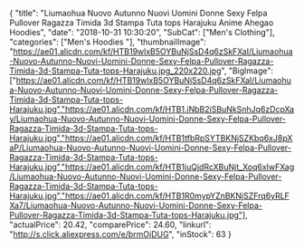 {
	"title": "Liumaohua Nuovo Autunno Nuovi Uomini Donne Sexy Felpa Pullover Ragazza Timida 3d Stampa Tuta tops Harajuku Anime Ahegao Hoodies",
	"date": "2018-10-31 10:30:20",
	"SubCat": ["Men's Clothing"],
	"categories": ["Men's Hoodies "],
	"thumbnailImage": "https://ae01.alicdn.com/kf/HTB19wlxB5OYBuNjSsD4q6zSkFXaI/Liumaohua-Nuovo-Autunno-Nuovi-Uomini-Donne-Sexy-Felpa-Pullover-Ragazza-Timida-3d-Stampa-Tuta-tops-Harajuku.jpg_220x220.jpg",
	"BigImage": ["https://ae01.alicdn.com/kf/HTB19wlxB5OYBuNjSsD4q6zSkFXaI/Liumaohua-Nuovo-Autunno-Nuovi-Uomini-Donne-Sexy-Felpa-Pullover-Ragazza-Timida-3d-Stampa-Tuta-tops-Harajuku.jpg","https://ae01.alicdn.com/kf/HTB1.iNbB2iSBuNkSnhJq6zDcpXay/Liumaohua-Nuovo-Autunno-Nuovi-Uomini-Donne-Sexy-Felpa-Pullover-Ragazza-Timida-3d-Stampa-Tuta-tops-Harajuku.jpg","https://ae01.alicdn.com/kf/HTB1tfbRpSYTBKNjSZKbq6xJ8pXaP/Liumaohua-Nuovo-Autunno-Nuovi-Uomini-Donne-Sexy-Felpa-Pullover-Ragazza-Timida-3d-Stampa-Tuta-tops-Harajuku.jpg","https://ae01.alicdn.com/kf/HTB1juQjdRcXBuNjt_Xoq6xIwFXag/Liumaohua-Nuovo-Autunno-Nuovi-Uomini-Donne-Sexy-Felpa-Pullover-Ragazza-Timida-3d-Stampa-Tuta-tops-Harajuku.jpg","https://ae01.alicdn.com/kf/HTB1R0mypYZnBKNjSZFrq6yRLFXa7/Liumaohua-Nuovo-Autunno-Nuovi-Uomini-Donne-Sexy-Felpa-Pullover-Ragazza-Timida-3d-Stampa-Tuta-tops-Harajuku.jpg"],
	"actualPrice": 20.42,
	"comparePrice": 24.60,
	"linkurl": "http://s.click.aliexpress.com/e/brmOjDUG",
	"inStock": 63
}
